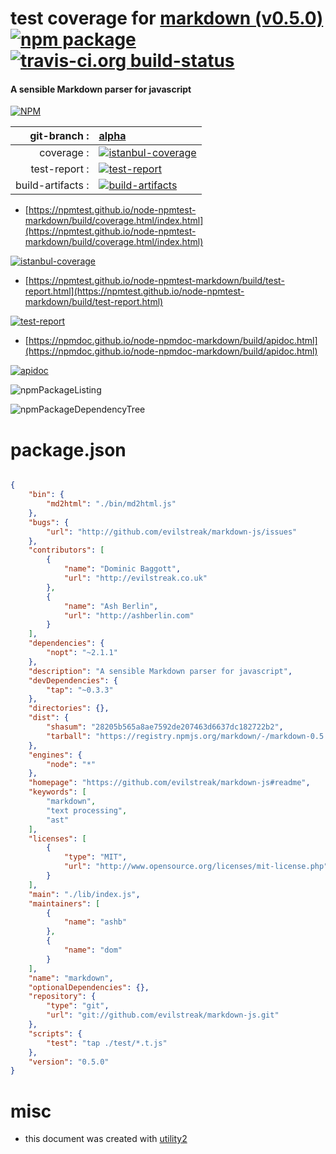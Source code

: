 # test coverage for  [markdown (v0.5.0)](https://github.com/evilstreak/markdown-js#readme)  [![npm package](https://img.shields.io/npm/v/npmtest-markdown.svg?style=flat-square)](https://www.npmjs.org/package/npmtest-markdown) [![travis-ci.org build-status](https://api.travis-ci.org/npmtest/node-npmtest-markdown.svg)](https://travis-ci.org/npmtest/node-npmtest-markdown)
#### A sensible Markdown parser for javascript

[![NPM](https://nodei.co/npm/markdown.png?downloads=true&downloadRank=true&stars=true)](https://www.npmjs.com/package/markdown)

| git-branch : | [alpha](https://github.com/npmtest/node-npmtest-markdown/tree/alpha)|
|--:|:--|
| coverage : | [![istanbul-coverage](https://npmtest.github.io/node-npmtest-markdown/build/coverage.badge.svg)](https://npmtest.github.io/node-npmtest-markdown/build/coverage.html/index.html)|
| test-report : | [![test-report](https://npmtest.github.io/node-npmtest-markdown/build/test-report.badge.svg)](https://npmtest.github.io/node-npmtest-markdown/build/test-report.html)|
| build-artifacts : | [![build-artifacts](https://npmtest.github.io/node-npmtest-markdown/glyphicons_144_folder_open.png)](https://github.com/npmtest/node-npmtest-markdown/tree/gh-pages/build)|

- [https://npmtest.github.io/node-npmtest-markdown/build/coverage.html/index.html](https://npmtest.github.io/node-npmtest-markdown/build/coverage.html/index.html)

[![istanbul-coverage](https://npmtest.github.io/node-npmtest-markdown/build/screenCapture.buildCi.browser.%252Ftmp%252Fbuild%252Fcoverage.lib.html.png)](https://npmtest.github.io/node-npmtest-markdown/build/coverage.html/index.html)

- [https://npmtest.github.io/node-npmtest-markdown/build/test-report.html](https://npmtest.github.io/node-npmtest-markdown/build/test-report.html)

[![test-report](https://npmtest.github.io/node-npmtest-markdown/build/screenCapture.buildCi.browser.%252Ftmp%252Fbuild%252Ftest-report.html.png)](https://npmtest.github.io/node-npmtest-markdown/build/test-report.html)

- [https://npmdoc.github.io/node-npmdoc-markdown/build/apidoc.html](https://npmdoc.github.io/node-npmdoc-markdown/build/apidoc.html)

[![apidoc](https://npmdoc.github.io/node-npmdoc-markdown/build/screenCapture.buildCi.browser.%252Ftmp%252Fbuild%252Fapidoc.html.png)](https://npmdoc.github.io/node-npmdoc-markdown/build/apidoc.html)

![npmPackageListing](https://npmtest.github.io/node-npmtest-markdown/build/screenCapture.npmPackageListing.svg)

![npmPackageDependencyTree](https://npmtest.github.io/node-npmtest-markdown/build/screenCapture.npmPackageDependencyTree.svg)



# package.json

```json

{
    "bin": {
        "md2html": "./bin/md2html.js"
    },
    "bugs": {
        "url": "http://github.com/evilstreak/markdown-js/issues"
    },
    "contributors": [
        {
            "name": "Dominic Baggott",
            "url": "http://evilstreak.co.uk"
        },
        {
            "name": "Ash Berlin",
            "url": "http://ashberlin.com"
        }
    ],
    "dependencies": {
        "nopt": "~2.1.1"
    },
    "description": "A sensible Markdown parser for javascript",
    "devDependencies": {
        "tap": "~0.3.3"
    },
    "directories": {},
    "dist": {
        "shasum": "28205b565a8ae7592de207463d6637dc182722b2",
        "tarball": "https://registry.npmjs.org/markdown/-/markdown-0.5.0.tgz"
    },
    "engines": {
        "node": "*"
    },
    "homepage": "https://github.com/evilstreak/markdown-js#readme",
    "keywords": [
        "markdown",
        "text processing",
        "ast"
    ],
    "licenses": [
        {
            "type": "MIT",
            "url": "http://www.opensource.org/licenses/mit-license.php"
        }
    ],
    "main": "./lib/index.js",
    "maintainers": [
        {
            "name": "ashb"
        },
        {
            "name": "dom"
        }
    ],
    "name": "markdown",
    "optionalDependencies": {},
    "repository": {
        "type": "git",
        "url": "git://github.com/evilstreak/markdown-js.git"
    },
    "scripts": {
        "test": "tap ./test/*.t.js"
    },
    "version": "0.5.0"
}
```



# misc
- this document was created with [utility2](https://github.com/kaizhu256/node-utility2)
